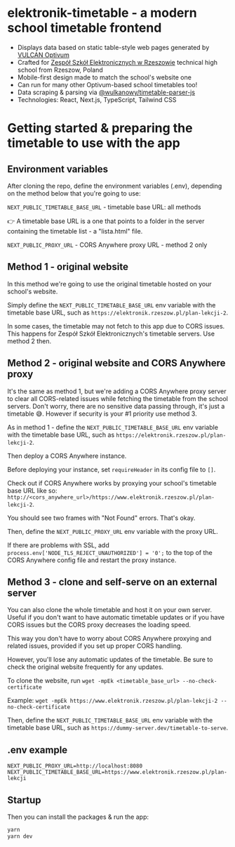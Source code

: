 # elektronik-timetable - a modern school timetable frontend
- Displays data based on static table-style web pages generated by [VULCAN Optivum](https://www.vulcan.edu.pl/programy/plan-lekcji-optivum-23)
- Crafted for [Zespół Szkół Elektronicznych w Rzeszowie](https://www.elektronik.rzeszow.pl/) technical high school from Rzeszow, Poland
- Mobile-first design made to match the school's website one
- Can run for many other Optivum-based school timetables too!
- Data scraping & parsing via [@wulkanowy/timetable-parser-js](https://github.com/wulkanowy/timetable-parser-js)
- Technologies: React, Next.js, TypeScript, Tailwind CSS

# Getting started & preparing the timetable to use with the app

## Environment variables
After cloning the repo, define the environment variables (.env), depending on the method below that you're going to use:

`NEXT_PUBLIC_TIMETABLE_BASE_URL` - timetable base URL: all methods

👉 A timetable base URL is a one that points to a folder in the server containing the timetable list - a "lista.html" file.

`NEXT_PUBLIC_PROXY_URL` - CORS Anywhere proxy URL - method 2 only

## Method 1 - original website
In this method we're going to use the original timetable hosted on your school's website.

Simply define the `NEXT_PUBLIC_TIMETABLE_BASE_URL` env variable with the timetable base URL, such as `https://elektronik.rzeszow.pl/plan-lekcji-2`.

In some cases, the timetable may not fetch to this app due to CORS issues. This happens for Zespół Szkół Elektronicznych's timetable servers. Use method 2 then.

## Method 2 - original website and CORS Anywhere proxy
It's the same as method 1, but we're adding a CORS Anywhere proxy server to clear all CORS-related issues while fetching the timetable from the school servers. Don't worry, there are no sensitive data passing through, it's just a timetable 😅. However if security is your #1 priority use method 3.

As in method 1 - define the `NEXT_PUBLIC_TIMETABLE_BASE_URL` env variable with the timetable base URL, such as `https://elektronik.rzeszow.pl/plan-lekcji-2`.

Then deploy a CORS Anywhere instance.

Before deploying your instance, set `requireHeader` in its config file to `[]`.

Check out if CORS Anywhere works by proxying your school's timetable base URL like so: `http://<cors_anywhere_url>/https://www.elektronik.rzeszow.pl/plan-lekcji-2`.

You should see two frames with "Not Found" errors. That's okay.

Then, define the `NEXT_PUBLIC_PROXY_URL` env variable with the proxy URL.

If there are problems with SSL, add `process.env['NODE_TLS_REJECT_UNAUTHORIZED'] = '0';` to the top of the CORS Anywhere config file and restart the proxy instance.

## Method 3 - clone and self-serve on an external server
You can also clone the whole timetable and host it on your own server. Useful if you don't want to have automatic timetable updates or if you have CORS issues but the CORS proxy decreases the loading speed.

This way you don't have to worry about CORS Anywhere proxying and related issues, provided if you set up proper CORS handling.

However, you'll lose any automatic updates of the timetable. Be sure to check the original website frequently for any updates.

To clone the website, run `wget -mpEk <timetable_base_url> --no-check-certificate`

Example: `wget -mpEk https://www.elektronik.rzeszow.pl/plan-lekcji-2 --no-check-certificate`

Then, define the `NEXT_PUBLIC_TIMETABLE_BASE_URL` env variable with the timetable base URL, such as `https://dummy-server.dev/timetable-to-serve`.

## .env example
```
NEXT_PUBLIC_PROXY_URL=http://localhost:8080
NEXT_PUBLIC_TIMETABLE_BASE_URL=https://www.elektronik.rzeszow.pl/plan-lekcji
```
## Startup
Then you can install the packages & run the app:
```bash
yarn
yarn dev
```
